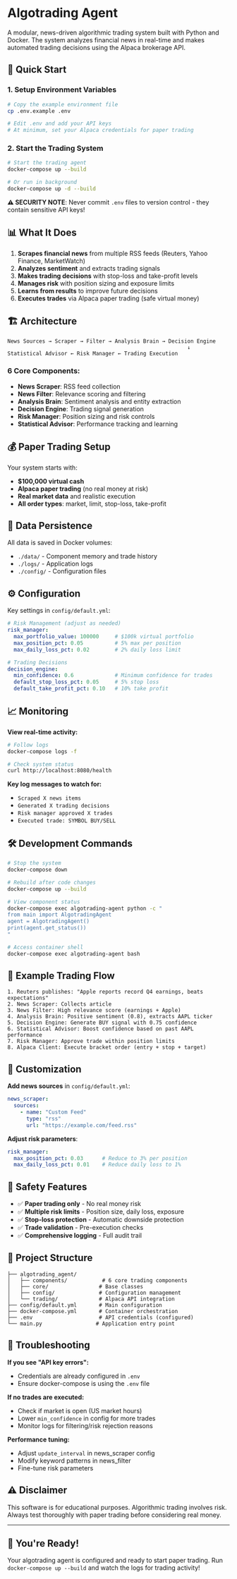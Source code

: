 # Algotrading Agent

A modular, news-driven algorithmic trading system built with Python and Docker. The system analyzes financial news in real-time and makes automated trading decisions using the Alpaca brokerage API.

## 🚀 Quick Start

### 1. Setup Environment Variables
```bash
# Copy the example environment file
cp .env.example .env

# Edit .env and add your API keys
# At minimum, set your Alpaca credentials for paper trading
```

### 2. Start the Trading System
```bash
# Start the trading agent
docker-compose up --build

# Or run in background
docker-compose up -d --build
```

**⚠️ SECURITY NOTE**: Never commit `.env` files to version control - they contain sensitive API keys!

## 📊 What It Does

1. **Scrapes financial news** from multiple RSS feeds (Reuters, Yahoo Finance, MarketWatch)
2. **Analyzes sentiment** and extracts trading signals
3. **Makes trading decisions** with stop-loss and take-profit levels
4. **Manages risk** with position sizing and exposure limits
5. **Learns from results** to improve future decisions
6. **Executes trades** via Alpaca paper trading (safe virtual money)

## 🏗️ Architecture

```
News Sources → Scraper → Filter → Analysis Brain → Decision Engine
                                                         ↓
Statistical Advisor ← Risk Manager ← Trading Execution
```

### 6 Core Components:
- **News Scraper**: RSS feed collection
- **News Filter**: Relevance scoring and filtering  
- **Analysis Brain**: Sentiment analysis and entity extraction
- **Decision Engine**: Trading signal generation
- **Risk Manager**: Position sizing and risk controls
- **Statistical Advisor**: Performance tracking and learning

## 💰 Paper Trading Setup

Your system starts with:
- **$100,000 virtual cash**
- **Alpaca paper trading** (no real money at risk)
- **Real market data** and realistic execution
- **All order types**: market, limit, stop-loss, take-profit

## 📁 Data Persistence

All data is saved in Docker volumes:
- `./data/` - Component memory and trade history
- `./logs/` - Application logs
- `./config/` - Configuration files

## ⚙️ Configuration

Key settings in `config/default.yml`:

```yaml
# Risk Management (adjust as needed)
risk_manager:
  max_portfolio_value: 100000     # $100k virtual portfolio
  max_position_pct: 0.05          # 5% max per position
  max_daily_loss_pct: 0.02        # 2% daily loss limit

# Trading Decisions
decision_engine:
  min_confidence: 0.6             # Minimum confidence for trades
  default_stop_loss_pct: 0.05     # 5% stop loss
  default_take_profit_pct: 0.10   # 10% take profit
```

## 📈 Monitoring

**View real-time activity:**
```bash
# Follow logs
docker-compose logs -f

# Check system status
curl http://localhost:8080/health
```

**Key log messages to watch for:**
- `Scraped X news items`
- `Generated X trading decisions` 
- `Risk manager approved X trades`
- `Executed trade: SYMBOL BUY/SELL`

## 🛠️ Development Commands

```bash
# Stop the system
docker-compose down

# Rebuild after code changes  
docker-compose up --build

# View component status
docker-compose exec algotrading-agent python -c "
from main import AlgotradingAgent
agent = AlgotradingAgent()
print(agent.get_status())
"

# Access container shell
docker-compose exec algotrading-agent bash
```

## 🎯 Example Trading Flow

```
1. Reuters publishes: "Apple reports record Q4 earnings, beats expectations"
2. News Scraper: Collects article
3. News Filter: High relevance score (earnings + Apple)
4. Analysis Brain: Positive sentiment (0.8), extracts AAPL ticker
5. Decision Engine: Generate BUY signal with 0.75 confidence
6. Statistical Advisor: Boost confidence based on past AAPL performance
7. Risk Manager: Approve trade within position limits
8. Alpaca Client: Execute bracket order (entry + stop + target)
```

## 🔧 Customization

**Add news sources** in `config/default.yml`:
```yaml
news_scraper:
  sources:
    - name: "Custom Feed"
      type: "rss"
      url: "https://example.com/feed.rss"
```

**Adjust risk parameters**:
```yaml
risk_manager:
  max_position_pct: 0.03      # Reduce to 3% per position
  max_daily_loss_pct: 0.01    # Reduce daily loss to 1%
```

## 🚨 Safety Features

- ✅ **Paper trading only** - No real money risk
- ✅ **Multiple risk limits** - Position size, daily loss, exposure
- ✅ **Stop-loss protection** - Automatic downside protection  
- ✅ **Trade validation** - Pre-execution checks
- ✅ **Comprehensive logging** - Full audit trail

## 📂 Project Structure

```
├── algotrading_agent/
│   ├── components/           # 6 core trading components
│   ├── core/                # Base classes
│   ├── config/              # Configuration management
│   └── trading/             # Alpaca API integration
├── config/default.yml       # Main configuration
├── docker-compose.yml       # Container orchestration
├── .env                     # API credentials (configured)
└── main.py                 # Application entry point
```

## 🐛 Troubleshooting

**If you see "API key errors":**
- Credentials are already configured in `.env`
- Ensure docker-compose is using the `.env` file

**If no trades are executed:**
- Check if market is open (US market hours)
- Lower `min_confidence` in config for more trades
- Monitor logs for filtering/risk rejection reasons

**Performance tuning:**
- Adjust `update_interval` in news_scraper config
- Modify keyword patterns in news_filter
- Fine-tune risk parameters

## ⚠️ Disclaimer

This software is for educational purposes. Algorithmic trading involves risk. Always test thoroughly with paper trading before considering real money.

---

## 🎉 You're Ready!

Your algotrading agent is configured and ready to start paper trading. Run `docker-compose up --build` and watch the logs for trading activity!